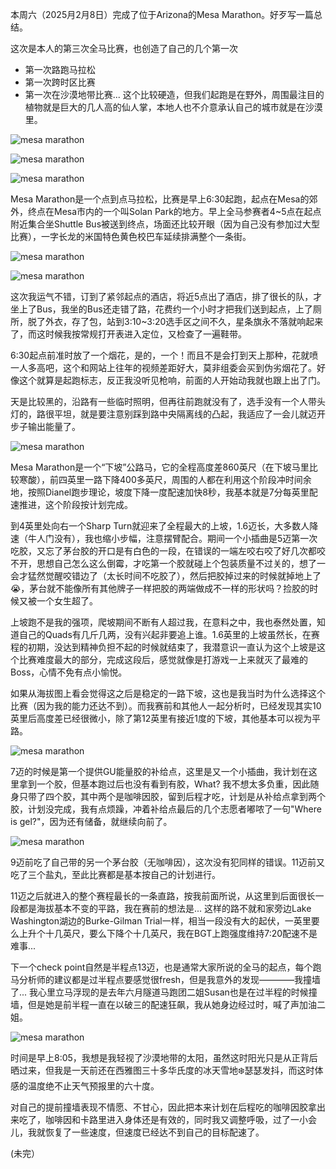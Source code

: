 
本周六（2025月2月8日）完成了位于Arizona的Mesa Marathon。好歹写一篇总结。

这次是本人的第三次全马比赛，也创造了自己的几个第一次
- 第一次路跑马拉松
- 第一次跨时区比赛
- 第一次在沙漠地带比赛... 这个比较硬造，但我们起跑是在野外，周围最注目的植物就是巨大的几人高的仙人掌，本地人也不介意承认自己的城市就是在沙漠里。

![mesa marathon](/img/2025-02-08-mesa-marathon/IMG_0087.jpg)

![mesa marathon](/img/2025-02-08-mesa-marathon/IMG_0089.jpg)

![mesa marathon](/img/2025-02-08-mesa-marathon/IMG_0068.jpg)

Mesa Marathon是一个点到点马拉松，比赛是早上6:30起跑，起点在Mesa的郊外，终点在Mesa市内的一个叫Solan Park的地方。早上全马参赛者4~5点在起点附近集合坐Shuttle Bus被送到终点，场面还比较开眼（因为自己没有参加过大型比赛），一字长龙的米国特色黄色校巴车延续排满整个一条街。

![mesa marathon](/img/2025-02-08-mesa-marathon/IMG_0094.jpg)

![mesa marathon](/img/2025-02-08-mesa-marathon/IMG_0096.jpg)

这次我运气不错，订到了紧邻起点的酒店，将近5点出了酒店，排了很长的队，才坐上了Bus，我坐的Bus还走错了路，花费约一个小时才把我们送到起点，上了厕所，脱了外衣，存了包，站到3:10~3:20选手区之间不久，星条旗永不落就响起来了，而这时候我按常规打开表进入定位，又检查了一遍鞋带。

6:30起点前准时放了一个烟花，是的，一个！而且不是会打到天上那种，花就喷一人多高吧，这个和网站上往年的视频差距好大，莫非组委会买到伪劣烟花了。好像这个就算是起跑标志，反正我没听见枪响，前面的人开始动我就也跟上出了门。

天是比较黑的，沿路有一些临时照明，但再往前跑就没有了，选手没有一个人带头灯的，路很平坦，就是要注意别踩到路中央隔离线的凸起，我适应了一会儿就迈开步子输出能量了。

![mesa marathon](/img/2025-02-08-mesa-marathon/mesa-1.jpg)

Mesa Marathon是一个“下坡”公路马，它的全程高度差860英尺（在下坡马里比较寒酸），前四英里一路下降400多英尺，周围的人都在利用这个阶段冲时间余地，按照Dianel跑步理论，坡度下降一度配速加快8秒，我基本就是7分每英里配速推进，这个阶段按计划完成。

到4英里处向右一个Sharp Turn就迎来了全程最大的上坡，1.6迈长，大多数人降速（牛人门没有），我也缩小步幅，注意摆臂配合。期间一个小插曲是5迈第一次吃胶，又忘了茅台胶的开口是有白色的一段，在错误的一端左咬右咬了好几次都咬不开，思想自己怎么这么倒霉，才吃第一个胶就碰上个包装质量不过关的，想了一会才猛然觉醒咬错边了（太长时间不吃胶了），然后把胶掉过来的时候就掉地上了😭，茅台就不能像所有其他牌子一样把胶的两端做成不一样的形状吗？捡胶的时候又被一个女生超了。

上坡跑不是我的强项，爬坡期间不断有人超过我，在意料之中，我也泰然处置，知道自己的Quads有几斤几两，没有兴起非要追上谁。1.6英里的上坡虽然长，在赛程的初期，没达到精神负担不起的时候就结束了，我潜意识一直认为这个上坡是这个比赛难度最大的部分，完成这段后，感觉就像是打游戏一上来就灭了最难的Boss，心情不免有点小愉悦。

如果从海拔图上看会觉得这之后是稳定的一路下坡，这也是我当时为什么选择这个比赛（因为我的能力还达不到）。而我赛前和其他人一起分析时，已经发现其实10英里后高度差已经很微小，除了第12英里有接近1度的下坡，其他基本可以视为平路。

![mesa marathon](/img/2025-02-08-mesa-marathon/elevation.png)

7迈的时候是第一个提供GU能量胶的补给点，这里是又一个小插曲，我计划在这里拿到一个胶，但基本跑过后也没有看到有胶，What? 我不想太多负重，因此随身只带了四个胶，其中两个是咖啡因胶，留到后程才吃，计划是从补给点拿到两个胶，计划没完成，我有点烦躁，冲着补给点最后的几个志愿者嘟哝了一句"Where is gel?"，因为还有储备，就继续向前了。

![mesa marathon](/img/2025-02-08-mesa-marathon/image_8.jpg)

9迈前吃了自己带的另一个茅台胶（无咖啡因），这次没有犯同样的错误。11迈前又吃了三个盐丸，至此比赛都是基本按自己的计划进行。

11迈之后就进入的整个赛程最长的一条直路，按我前面所说，从这里到后面很长一段都是海拔基本不变的平路，我在赛前的想法是... 这样的路不就和家旁边Lake Washington湖边的Burke-Gilman Trial一样，相当一段没有大的起伏，一英里要么上升个十几英尺，要么下降个十几英尺，我在BGT上跑强度维持7:20配速不是难事... 

下一个check point自然是半程点13迈，也是通常大家所说的全马的起点，每个跑马分析师的建议都是过半程点要感觉很fresh，但是我意外的发现————我撞墙了... 我心里立马浮现的是去年六月隧道马跑团二姐Susan也是在过半程的时候撞墙，但是她是前半程一直在以破三的配速狂飙，我从她身边经过时，喊了声加油二姐。

![mesa marathon](/img/2025-02-08-mesa-marathon/image_19.jpg)

时间是早上8:05，我想是我轻视了沙漠地带的太阳，虽然这时阳光只是从正背后晒过来，但我是一天前还在西雅图三十多华氏度的冰天雪地❄️瑟瑟发抖，而这时体感的温度绝不止天气预报里的六十度。

对自己的提前撞墙表现不情愿、不甘心，因此把本来计划在后程吃的咖啡因胶拿出来吃了，咖啡因和卡路里进入身体还是有效的，同时我又调整呼吸，过了一小会儿，我就恢复了一些速度，但速度已经达不到自己的目标配速了。

(未完）
